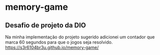 # memory-game
## Desafio de projeto da DIO
Na minha implementação do projeto sugerido adicionei um contador que marca 60 segundos para que o jogos seja resolvido.
https://s3r6104br3u.github.io/memory-game/

